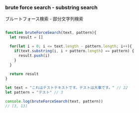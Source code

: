 ### brute force search - substring search
ブルートフォース検索 - 部分文字列検索


```javascript

function bruteForceSearch(text, pattern){
  let result = []

  for(let i = 0; i <= text.length - pattern.length; i++){
    if(text.substring(i, i + pattern.length) == pattern) {
      result.push(i)
    }
  }
  
  return result
}

let text = "これはテストテキストです。テストは大事です。" // 22
let pattern = "テスト" // 3

console.log(bruteForceSearch(text, pattern))
// [3, 13]

```
